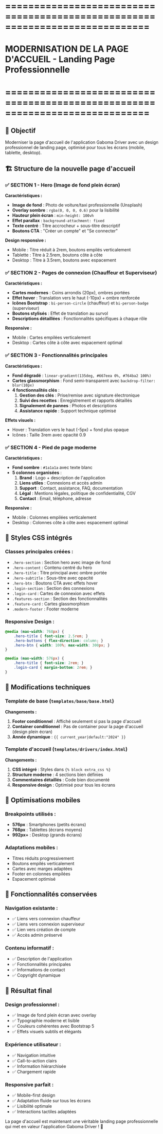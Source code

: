 # =============================================================================
# MODERNISATION DE LA PAGE D'ACCUEIL - Landing Page Professionnelle
# =============================================================================

## 🎯 Objectif
Moderniser la page d'accueil de l'application Gaboma Driver avec un design professionnel de landing page, optimisé pour tous les écrans (mobile, tablette, desktop).

## 🏗️ Structure de la nouvelle page d'accueil

### ✅ SECTION 1 - Hero (Image de fond plein écran)
**Caractéristiques :**
- **Image de fond** : Photo de voiture/taxi professionnelle (Unsplash)
- **Overlay sombre** : `rgba(0, 0, 0, 0.6)` pour la lisibilité
- **Hauteur plein écran** : `min-height: 100vh`
- **Effet parallax** : `background-attachment: fixed`
- **Texte centré** : Titre accrocheur + sous-titre descriptif
- **Boutons CTA** : "Créer un compte" et "Se connecter"

**Design responsive :**
- Mobile : Titre réduit à 2rem, boutons empilés verticalement
- Tablette : Titre à 2.5rem, boutons côte à côte
- Desktop : Titre à 3.5rem, boutons avec espacement

### ✅ SECTION 2 - Pages de connexion (Chauffeur et Superviseur)
**Caractéristiques :**
- **Cartes modernes** : Coins arrondis (20px), ombres portées
- **Effet hover** : Translation vers le haut (-10px) + ombre renforcée
- **Icônes Bootstrap** : `bi-person-circle` (chauffeur) et `bi-person-badge` (superviseur)
- **Boutons stylisés** : Effet de translation au survol
- **Descriptions détaillées** : Fonctionnalités spécifiques à chaque rôle

**Responsive :**
- Mobile : Cartes empilées verticalement
- Desktop : Cartes côte à côte avec espacement optimal

### ✅ SECTION 3 - Fonctionnalités principales
**Caractéristiques :**
- **Fond dégradé** : `linear-gradient(135deg, #667eea 0%, #764ba2 100%)`
- **Cartes glassmorphism** : Fond semi-transparent avec `backdrop-filter: blur(10px)`
- **4 fonctionnalités clés** :
  1. **Gestion des clés** : Prise/remise avec signature électronique
  2. **Suivi des recettes** : Enregistrement et rapports détaillés
  3. **Signalement de pannes** : Photos et descriptions
  4. **Assistance rapide** : Support technique optimisé

**Effets visuels :**
- Hover : Translation vers le haut (-5px) + fond plus opaque
- Icônes : Taille 3rem avec opacité 0.9

### ✅ SECTION 4 - Pied de page moderne
**Caractéristiques :**
- **Fond sombre** : `#1a1a1a` avec texte blanc
- **5 colonnes organisées** :
  1. **Brand** : Logo + description de l'application
  2. **Liens utiles** : Connexions et accès admin
  3. **Support** : Contact, assistance, FAQ, documentation
  4. **Légal** : Mentions légales, politique de confidentialité, CGV
  5. **Contact** : Email, téléphone, adresse

**Responsive :**
- Mobile : Colonnes empilées verticalement
- Desktop : Colonnes côte à côte avec espacement optimal

## 🎨 Styles CSS intégrés

### Classes principales créées :
- `.hero-section` : Section hero avec image de fond
- `.hero-content` : Contenu centré du hero
- `.hero-title` : Titre principal avec ombre portée
- `.hero-subtitle` : Sous-titre avec opacité
- `.hero-btn` : Boutons CTA avec effets hover
- `.login-section` : Section des connexions
- `.login-card` : Cartes de connexion avec effets
- `.features-section` : Section des fonctionnalités
- `.feature-card` : Cartes glassmorphism
- `.modern-footer` : Footer moderne

### Responsive Design :
```css
@media (max-width: 768px) {
    .hero-title { font-size: 2.5rem; }
    .hero-buttons { flex-direction: column; }
    .hero-btn { width: 100%; max-width: 300px; }
}

@media (max-width: 576px) {
    .hero-title { font-size: 2rem; }
    .login-card { margin-bottom: 2rem; }
}
```

## 🔧 Modifications techniques

### Template de base (`templates/base/base.html`)
**Changements :**
1. **Footer conditionnel** : Affiché seulement si pas la page d'accueil
2. **Container conditionnel** : Pas de container pour la page d'accueil (design plein écran)
3. **Année dynamique** : `{{ current_year|default:"2024" }}`

### Template d'accueil (`templates/drivers/index.html`)
**Changements :**
1. **CSS intégré** : Styles dans `{% block extra_css %}`
2. **Structure moderne** : 4 sections bien définies
3. **Commentaires détaillés** : Code bien documenté
4. **Responsive design** : Optimisé pour tous les écrans

## 📱 Optimisations mobiles

### Breakpoints utilisés :
- **576px** : Smartphones (petits écrans)
- **768px** : Tablettes (écrans moyens)
- **992px+** : Desktop (grands écrans)

### Adaptations mobiles :
- Titres réduits progressivement
- Boutons empilés verticalement
- Cartes avec marges adaptées
- Footer en colonnes empilées
- Espacement optimisé

## 🎯 Fonctionnalités conservées

### Navigation existante :
- ✅ Liens vers connexion chauffeur
- ✅ Liens vers connexion superviseur
- ✅ Lien vers création de compte
- ✅ Accès admin préservé

### Contenu informatif :
- ✅ Description de l'application
- ✅ Fonctionnalités principales
- ✅ Informations de contact
- ✅ Copyright dynamique

## 🚀 Résultat final

### Design professionnel :
- ✅ Image de fond plein écran avec overlay
- ✅ Typographie moderne et lisible
- ✅ Couleurs cohérentes avec Bootstrap 5
- ✅ Effets visuels subtils et élégants

### Expérience utilisateur :
- ✅ Navigation intuitive
- ✅ Call-to-action clairs
- ✅ Information hiérarchisée
- ✅ Chargement rapide

### Responsive parfait :
- ✅ Mobile-first design
- ✅ Adaptation fluide sur tous les écrans
- ✅ Lisibilité optimale
- ✅ Interactions tactiles adaptées

La page d'accueil est maintenant une véritable landing page professionnelle qui met en valeur l'application Gaboma Driver ! 🎉
